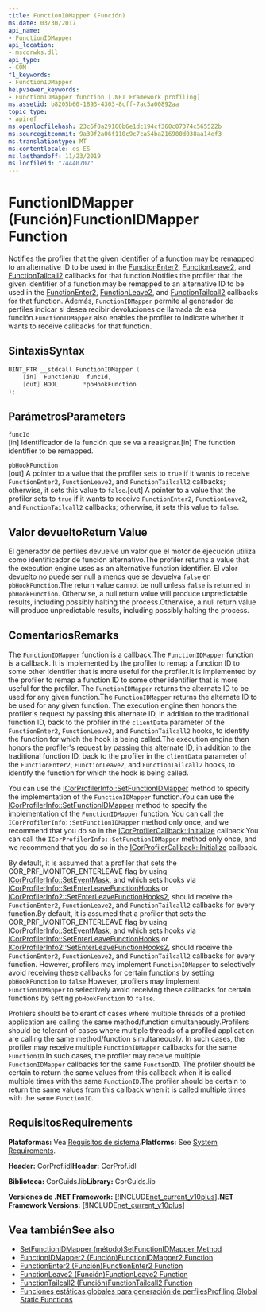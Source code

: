 ```yaml
---
title: FunctionIDMapper (Función)
ms.date: 03/30/2017
api_name:
- FunctionIDMapper
api_location:
- mscorwks.dll
api_type:
- COM
f1_keywords:
- FunctionIDMapper
helpviewer_keywords:
- FunctionIDMapper function [.NET Framework profiling]
ms.assetid: b8205b60-1893-4303-8cff-7ac5a00892aa
topic_type:
- apiref
ms.openlocfilehash: 23c6f0a29160b6e1dc194cf360c07374c565522b
ms.sourcegitcommit: 9a39f2a06f110c9c7ca54ba216900d038aa14ef3
ms.translationtype: MT
ms.contentlocale: es-ES
ms.lasthandoff: 11/23/2019
ms.locfileid: "74440707"
---
```

# <a name="functionidmapper-function"></a><span data-ttu-id="3cc21-102">FunctionIDMapper (Función)</span><span class="sxs-lookup"><span data-stu-id="3cc21-102">FunctionIDMapper Function</span></span>
<span data-ttu-id="3cc21-103">Notifies the profiler that the given identifier of a function may be remapped to an alternative ID to be used in the [FunctionEnter2](../../../../docs/framework/unmanaged-api/profiling/functionenter2-function.md), [FunctionLeave2](../../../../docs/framework/unmanaged-api/profiling/functionleave2-function.md), and [FunctionTailcall2](../../../../docs/framework/unmanaged-api/profiling/functiontailcall2-function.md) callbacks for that function.</span><span class="sxs-lookup"><span data-stu-id="3cc21-103">Notifies the profiler that the given identifier of a function may be remapped to an alternative ID to be used in the [FunctionEnter2](../../../../docs/framework/unmanaged-api/profiling/functionenter2-function.md), [FunctionLeave2](../../../../docs/framework/unmanaged-api/profiling/functionleave2-function.md), and [FunctionTailcall2](../../../../docs/framework/unmanaged-api/profiling/functiontailcall2-function.md) callbacks for that function.</span></span> <span data-ttu-id="3cc21-104">Además, `FunctionIDMapper` permite al generador de perfiles indicar si desea recibir devoluciones de llamada de esa función.</span><span class="sxs-lookup"><span data-stu-id="3cc21-104">`FunctionIDMapper` also enables the profiler to indicate whether it wants to receive callbacks for that function.</span></span>  
  
## <a name="syntax"></a><span data-ttu-id="3cc21-105">Sintaxis</span><span class="sxs-lookup"><span data-stu-id="3cc21-105">Syntax</span></span>  
  
```cpp  
UINT_PTR __stdcall FunctionIDMapper (  
    [in]  FunctionID  funcId,   
    [out] BOOL       *pbHookFunction  
);  
```  
  
## <a name="parameters"></a><span data-ttu-id="3cc21-106">Parámetros</span><span class="sxs-lookup"><span data-stu-id="3cc21-106">Parameters</span></span>  
 `funcId`  
 <span data-ttu-id="3cc21-107">[in] Identificador de la función que se va a reasignar.</span><span class="sxs-lookup"><span data-stu-id="3cc21-107">[in] The function identifier to be remapped.</span></span>  
  
 `pbHookFunction`  
 <span data-ttu-id="3cc21-108">[out] A pointer to a value that the profiler sets to `true` if it wants to receive `FunctionEnter2`, `FunctionLeave2`, and `FunctionTailcall2` callbacks; otherwise, it sets this value to `false`.</span><span class="sxs-lookup"><span data-stu-id="3cc21-108">[out] A pointer to a value that the profiler sets to `true` if it wants to receive `FunctionEnter2`, `FunctionLeave2`, and `FunctionTailcall2` callbacks; otherwise, it sets this value to `false`.</span></span>  
  
## <a name="return-value"></a><span data-ttu-id="3cc21-109">Valor devuelto</span><span class="sxs-lookup"><span data-stu-id="3cc21-109">Return Value</span></span>  
 <span data-ttu-id="3cc21-110">El generador de perfiles devuelve un valor que el motor de ejecución utiliza como identificador de función alternativo.</span><span class="sxs-lookup"><span data-stu-id="3cc21-110">The profiler returns a value that the execution engine uses as an alternative function identifier.</span></span> <span data-ttu-id="3cc21-111">El valor devuelto no puede ser null a menos que se devuelva `false` en `pbHookFunction`.</span><span class="sxs-lookup"><span data-stu-id="3cc21-111">The return value cannot be null unless `false` is returned in `pbHookFunction`.</span></span> <span data-ttu-id="3cc21-112">Otherwise, a null return value will produce unpredictable results, including possibly halting the process.</span><span class="sxs-lookup"><span data-stu-id="3cc21-112">Otherwise, a null return value will produce unpredictable results, including possibly halting the process.</span></span>  
  
## <a name="remarks"></a><span data-ttu-id="3cc21-113">Comentarios</span><span class="sxs-lookup"><span data-stu-id="3cc21-113">Remarks</span></span>  
 <span data-ttu-id="3cc21-114">The `FunctionIDMapper` function is a callback.</span><span class="sxs-lookup"><span data-stu-id="3cc21-114">The `FunctionIDMapper` function is a callback.</span></span> <span data-ttu-id="3cc21-115">It is implemented by the profiler to remap a function ID to some other identifier that is more useful for the profiler.</span><span class="sxs-lookup"><span data-stu-id="3cc21-115">It is implemented by the profiler to remap a function ID to some other identifier that is more useful for the profiler.</span></span> <span data-ttu-id="3cc21-116">The `FunctionIDMapper` returns the alternate ID to be used for any given function.</span><span class="sxs-lookup"><span data-stu-id="3cc21-116">The `FunctionIDMapper` returns the alternate ID to be used for any given function.</span></span> <span data-ttu-id="3cc21-117">The execution engine then honors the profiler's request by passing this alternate ID, in addition to the traditional function ID, back to the profiler in the `clientData` parameter of the `FunctionEnter2`, `FunctionLeave2`, and `FunctionTailcall2` hooks, to identify the function for which the hook is being called.</span><span class="sxs-lookup"><span data-stu-id="3cc21-117">The execution engine then honors the profiler's request by passing this alternate ID, in addition to the traditional function ID, back to the profiler in the `clientData` parameter of the `FunctionEnter2`, `FunctionLeave2`, and `FunctionTailcall2` hooks, to identify the function for which the hook is being called.</span></span>  
  
 <span data-ttu-id="3cc21-118">You can use the [ICorProfilerInfo::SetFunctionIDMapper](../../../../docs/framework/unmanaged-api/profiling/icorprofilerinfo-setfunctionidmapper-method.md) method to specify the implementation of the `FunctionIDMapper` function.</span><span class="sxs-lookup"><span data-stu-id="3cc21-118">You can use the [ICorProfilerInfo::SetFunctionIDMapper](../../../../docs/framework/unmanaged-api/profiling/icorprofilerinfo-setfunctionidmapper-method.md) method to specify the implementation of the `FunctionIDMapper` function.</span></span> <span data-ttu-id="3cc21-119">You can call the `ICorProfilerInfo::SetFunctionIDMapper` method only once, and we recommend that you do so in the [ICorProfilerCallback::Initialize](../../../../docs/framework/unmanaged-api/profiling/icorprofilercallback-initialize-method.md) callback.</span><span class="sxs-lookup"><span data-stu-id="3cc21-119">You can call the `ICorProfilerInfo::SetFunctionIDMapper` method only once, and we recommend that you do so in the [ICorProfilerCallback::Initialize](../../../../docs/framework/unmanaged-api/profiling/icorprofilercallback-initialize-method.md) callback.</span></span>  
  
 <span data-ttu-id="3cc21-120">By default, it is assumed that a profiler that sets the COR_PRF_MONITOR_ENTERLEAVE flag by using [ICorProfilerInfo::SetEventMask](../../../../docs/framework/unmanaged-api/profiling/icorprofilerinfo-seteventmask-method.md), and which sets hooks via [ICorProfilerInfo::SetEnterLeaveFunctionHooks](../../../../docs/framework/unmanaged-api/profiling/icorprofilerinfo-setenterleavefunctionhooks-method.md) or [ICorProfilerInfo2::SetEnterLeaveFunctionHooks2](../../../../docs/framework/unmanaged-api/profiling/icorprofilerinfo2-setenterleavefunctionhooks2-method.md), should receive the `FunctionEnter2`, `FunctionLeave2`, and `FunctionTailcall2` callbacks for every function.</span><span class="sxs-lookup"><span data-stu-id="3cc21-120">By default, it is assumed that a profiler that sets the COR_PRF_MONITOR_ENTERLEAVE flag by using [ICorProfilerInfo::SetEventMask](../../../../docs/framework/unmanaged-api/profiling/icorprofilerinfo-seteventmask-method.md), and which sets hooks via [ICorProfilerInfo::SetEnterLeaveFunctionHooks](../../../../docs/framework/unmanaged-api/profiling/icorprofilerinfo-setenterleavefunctionhooks-method.md) or [ICorProfilerInfo2::SetEnterLeaveFunctionHooks2](../../../../docs/framework/unmanaged-api/profiling/icorprofilerinfo2-setenterleavefunctionhooks2-method.md), should receive the `FunctionEnter2`, `FunctionLeave2`, and `FunctionTailcall2` callbacks for every function.</span></span> <span data-ttu-id="3cc21-121">However, profilers may implement `FunctionIDMapper` to selectively avoid receiving these callbacks for certain functions by setting `pbHookFunction` to `false`.</span><span class="sxs-lookup"><span data-stu-id="3cc21-121">However, profilers may implement `FunctionIDMapper` to selectively avoid receiving these callbacks for certain functions by setting `pbHookFunction` to `false`.</span></span>  
  
 <span data-ttu-id="3cc21-122">Profilers should be tolerant of cases where multiple threads of a profiled application are calling the same method/function simultaneously.</span><span class="sxs-lookup"><span data-stu-id="3cc21-122">Profilers should be tolerant of cases where multiple threads of a profiled application are calling the same method/function simultaneously.</span></span> <span data-ttu-id="3cc21-123">In such cases, the profiler may receive multiple `FunctionIDMapper` callbacks for the same `FunctionID`.</span><span class="sxs-lookup"><span data-stu-id="3cc21-123">In such cases, the profiler may receive multiple `FunctionIDMapper` callbacks for the same `FunctionID`.</span></span> <span data-ttu-id="3cc21-124">The profiler should be certain to return the same values from this callback when it is called multiple times with the same `FunctionID`.</span><span class="sxs-lookup"><span data-stu-id="3cc21-124">The profiler should be certain to return the same values from this callback when it is called multiple times with the same `FunctionID`.</span></span>  
  
## <a name="requirements"></a><span data-ttu-id="3cc21-125">Requisitos</span><span class="sxs-lookup"><span data-stu-id="3cc21-125">Requirements</span></span>  
 <span data-ttu-id="3cc21-126">**Plataformas:** Vea [Requisitos de sistema](../../../../docs/framework/get-started/system-requirements.md).</span><span class="sxs-lookup"><span data-stu-id="3cc21-126">**Platforms:** See [System Requirements](../../../../docs/framework/get-started/system-requirements.md).</span></span>  
  
 <span data-ttu-id="3cc21-127">**Header:** CorProf.idl</span><span class="sxs-lookup"><span data-stu-id="3cc21-127">**Header:** CorProf.idl</span></span>  
  
 <span data-ttu-id="3cc21-128">**Biblioteca:** CorGuids.lib</span><span class="sxs-lookup"><span data-stu-id="3cc21-128">**Library:** CorGuids.lib</span></span>  
  
 <span data-ttu-id="3cc21-129">**Versiones de .NET Framework:** [!INCLUDE[net_current_v10plus](../../../../includes/net-current-v10plus-md.md)]</span><span class="sxs-lookup"><span data-stu-id="3cc21-129">**.NET Framework Versions:** [!INCLUDE[net_current_v10plus](../../../../includes/net-current-v10plus-md.md)]</span></span>  
  
## <a name="see-also"></a><span data-ttu-id="3cc21-130">Vea también</span><span class="sxs-lookup"><span data-stu-id="3cc21-130">See also</span></span>

- [<span data-ttu-id="3cc21-131">SetFunctionIDMapper (método)</span><span class="sxs-lookup"><span data-stu-id="3cc21-131">SetFunctionIDMapper Method</span></span>](../../../../docs/framework/unmanaged-api/profiling/icorprofilerinfo-setfunctionidmapper-method.md)
- [<span data-ttu-id="3cc21-132">FunctionIDMapper2 (Función)</span><span class="sxs-lookup"><span data-stu-id="3cc21-132">FunctionIDMapper2 Function</span></span>](../../../../docs/framework/unmanaged-api/profiling/functionidmapper2-function.md)
- [<span data-ttu-id="3cc21-133">FunctionEnter2 (Función)</span><span class="sxs-lookup"><span data-stu-id="3cc21-133">FunctionEnter2 Function</span></span>](../../../../docs/framework/unmanaged-api/profiling/functionenter2-function.md)
- [<span data-ttu-id="3cc21-134">FunctionLeave2 (Función)</span><span class="sxs-lookup"><span data-stu-id="3cc21-134">FunctionLeave2 Function</span></span>](../../../../docs/framework/unmanaged-api/profiling/functionleave2-function.md)
- [<span data-ttu-id="3cc21-135">FunctionTailcall2 (Función)</span><span class="sxs-lookup"><span data-stu-id="3cc21-135">FunctionTailcall2 Function</span></span>](../../../../docs/framework/unmanaged-api/profiling/functiontailcall2-function.md)
- [<span data-ttu-id="3cc21-136">Funciones estáticas globales para generación de perfiles</span><span class="sxs-lookup"><span data-stu-id="3cc21-136">Profiling Global Static Functions</span></span>](../../../../docs/framework/unmanaged-api/profiling/profiling-global-static-functions.md)

